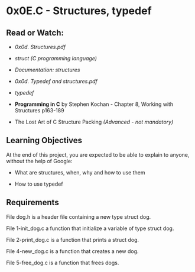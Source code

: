 # 0x0E.C - Structures, typedef
## Read or Watch:
- *0x0d. Structures.pdf*

- *struct (C programming language)*

- *Documentation: structures*

- *0x0d. Typedef and structures.pdf*

- *typedef*

- **Programming in C** by Stephen Kochan - Chapter 8, Working with Structures p163-189

- The Lost Art of C Structure Packing *(Advanced - not mandatory)*

## Learning Objectives
At the end of this project, you are expected to be able to explain to anyone, without the help of Google:

- What are structures, when, why and how to use them

- How to use typedef

## Requirements
File dog.h is a header file containing a new type struct dog.

File 1-init_dog.c a function that initialize a variable of type struct dog.

File 2-print_dog.c is a function that prints a struct dog.

File 4-new_dog.c is a function that creates a new dog.

File 5-free_dog.c is a function that frees dogs.
